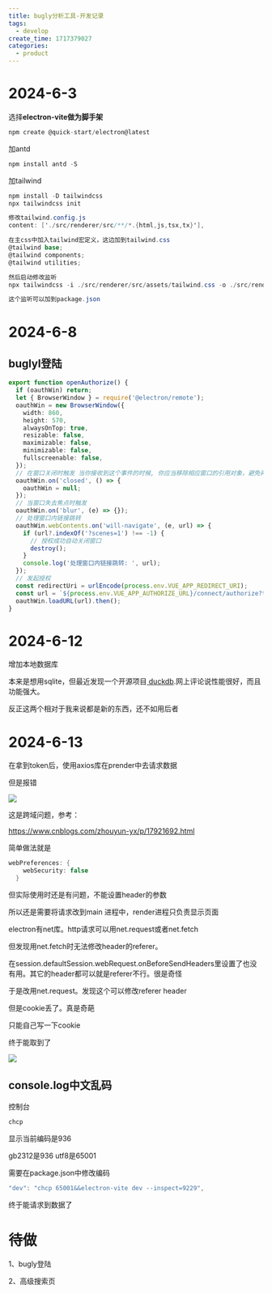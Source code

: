 ```yaml
---
title: bugly分析工具-开发记录
tags:
  - develop
create_time: 1717379027
categories:
  - product
---
```



# 2024-6-3

选择**electron-vite做为脚手架**

```csharp
npm create @quick-start/electron@latest
```

加antd

```csharp
npm install antd -S
```

加tailwind

```csharp
npm install -D tailwindcss
npx tailwindcss init

修改tailwind.config.js
content: ['./src/renderer/src/**/*.{html,js,tsx,tx}'],

在主css中加入tailwind宏定义，这边加到tailwind.css
@tailwind base;
@tailwind components;
@tailwind utilities;

然后启动修改监听
npx tailwindcss -i ./src/renderer/src/assets/tailwind.css -o ./src/renderer/src/assets/tailwind_out.css --watch

这个监听可以加到package.json
```

# 2024-6-8

## buglyl登陆

```ts
export function openAuthorize() {
  if (oauthWin) return;
  let { BrowserWindow } = require('@electron/remote');
  oauthWin = new BrowserWindow({
    width: 860,
    height: 570,
    alwaysOnTop: true,
    resizable: false,
    maximizable: false,
    minimizable: false,
    fullscreenable: false,
  });
  // 在窗口关闭时触发 当你接收到这个事件的时候, 你应当移除相应窗口的引用对象，避免再次使用它
  oauthWin.on('closed', () => {
    oauthWin = null;
  });
  // 当窗口失去焦点时触发
  oauthWin.on('blur', (e) => {});
  // 处理窗口内链接跳转
  oauthWin.webContents.on('will-navigate', (e, url) => {
    if (url?.indexOf('?scenes=1') !== -1) {
      // 授权成功自动关闭窗口
      destroy();
    }
    console.log('处理窗口内链接跳转: ', url);
  });
  // 发起授权
  const redirectUri = urlEncode(process.env.VUE_APP_REDIRECT_URI);
  const url = `${process.env.VUE_APP_AUTHORIZE_URL}/connect/authorize?tenantId=${store.state.app.userInfo.tenantId}&userId=${store.state.app.userInfo.id}&redirectUri=${redirectUri}`;
  oauthWin.loadURL(url).then();
}
```

# 2024-6-12

增加本地数据库

本来是想用sqlite，但最近发现一个开源项目[ duckdb](https://github.com/duckdb/duckdb).网上评论说性能很好，而且功能强大。

反正这两个相对于我来说都是新的东西，还不如用后者

# 2024-6-13

在拿到token后，使用axios库在prender中去请求数据

但是报错

<img src="/assets/YuZNbGbk7oVqduxz7dRcOHQrnSh.png" src-width="1369" class="m-auto" src-height="218" align="center"/>

这是跨域问题，参考：

https://www.cnblogs.com/zhouyun-yx/p/17921692.html

简单做法就是

```csharp
webPreferences: {
    webSecurity: false
  }
```

但实际使用时还是有问题，不能设置header的参数

所以还是需要将请求改到main 进程中，render进程只负责显示页面

electron有net库。http请求可以用net.request或者net.fetch

但发现用net.fetch时无法修改header的referer。

在session.defaultSession.webRequest.onBeforeSendHeaders里设置了也没有用。其它的header都可以就是referer不行。很是奇怪

于是改用net.request。发现这个可以修改referer header

但是cookie丢了。真是奇葩

只能自己写一下cookie

终于能取到了

<img src="/assets/VbZdb1EJBo6brQxIBT0cOBLxn5c.png" src-width="669" class="m-auto" src-height="296" align="center"/>

## console.log中文乱码

控制台

```ts
chcp
```

显示当前编码是936

gb2312是936  utf8是65001

需要在package.json中修改编码

```ts
"dev": "chcp 65001&&electron-vite dev --inspect=9229",
```

终于能请求到数据了

# 待做

1、bugly登陆

2、高级搜索页

